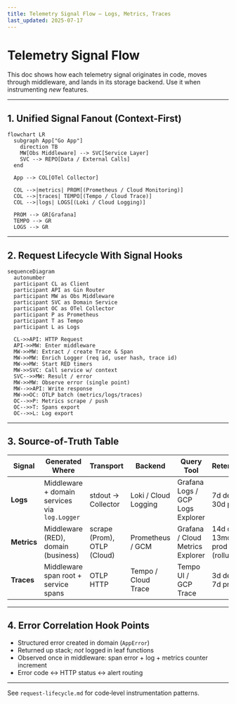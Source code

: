 ```yaml
---
title: Telemetry Signal Flow – Logs, Metrics, Traces
last_updated: 2025-07-17
---
```


# Telemetry Signal Flow

This doc shows how each telemetry signal originates in code, moves through middleware, and lands in its storage backend. Use it when instrumenting *new* features.

---

## 1. Unified Signal Fanout (Context‑First)

```mermaid
flowchart LR
  subgraph App["Go App"]
    direction TB
    MW[Obs Middleware] --> SVC[Service Layer]
    SVC --> REPO[Data / External Calls]
  end

  App --> COL[OTel Collector]

  COL -->|metrics| PROM[(Prometheus / Cloud Monitoring)]
  COL -->|traces| TEMPO[(Tempo / Cloud Trace)]
  COL -->|logs| LOGS[(Loki / Cloud Logging)]

  PROM --> GR[Grafana]
  TEMPO --> GR
  LOGS --> GR
```

---

## 2. Request Lifecycle With Signal Hooks

```mermaid
sequenceDiagram
  autonumber
  participant CL as Client
  participant API as Gin Router
  participant MW as Obs Middleware
  participant SVC as Domain Service
  participant OC as OTel Collector
  participant P as Prometheus
  participant T as Tempo
  participant L as Logs

  CL->>API: HTTP Request
  API->>MW: Enter middleware
  MW->>MW: Extract / create Trace & Span
  MW->>MW: Enrich Logger (req id, user hash, trace id)
  MW->>MW: Start RED timers
  MW->>SVC: Call service w/ context
  SVC-->>MW: Result / error
  MW->>MW: Observe error (single point)
  MW-->>API: Write response
  MW->>OC: OTLP batch (metrics/logs/traces)
  OC-->>P: Metrics scrape / push
  OC-->>T: Spans export
  OC-->>L: Log export
```

---

## 3. Source‑of‑Truth Table

| Signal | Generated Where | Transport | Backend | Query Tool | Retention | Notes |
|--------|----------------|-----------|---------|------------|-----------|-------|
| **Logs** | Middleware + domain services via `log.Logger` | stdout → Collector | Loki / Cloud Logging | Grafana Logs / GCP Logs Explorer | 7d dev / 30d prod | PII redaction |
| **Metrics** | Middleware (RED), domain (business) | scrape (Prom), OTLP (Cloud) | Prometheus / GCM | Grafana / Cloud Metrics Explorer | 14d dev / 13mo prod (rollup) | Cardinality budget |
| **Traces** | Middleware span root + service spans | OTLP HTTP | Tempo / Cloud Trace | Tempo UI / GCP Trace | 3d dev / 7d prod | Sampling active |

---

## 4. Error Correlation Hook Points

- Structured error created in domain (`AppError`)
- Returned up stack; *not* logged in leaf functions
- Observed once in middleware: span error + log + metrics counter increment
- Error code ↔ HTTP status ↔ alert routing

---

See `request-lifecycle.md` for code‑level instrumentation patterns.
